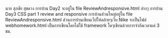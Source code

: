 นาย สุภชัย สุขดวง
การบ้าน Day2 จะอยู่ใน file ReviewAndresponsive.html ล่างๆ
การบ้าน Day3 CSS part 1 review and responsive
การบ้านส่วนใหญ่อยู่ใน file ReviewAndresponsive.html
ส่วนการบ้านเขียนเว็ปให้คล้ายๆเว็บ Nike จะเป็นไฟล์ webhomework.html เป็นการเขียนโดยไม่ใช้ framework ใดๆเขียนด้วยการจำกัดเวลาแค่ 3 ชม.
